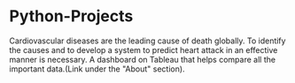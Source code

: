 # Python-Projects
Cardiovascular diseases are the leading cause of death globally. 
To identify the causes and to develop a system to predict heart attack in an effective manner is necessary.
A dashboard on Tableau that helps compare all the important data.(Link under the "About" section).


